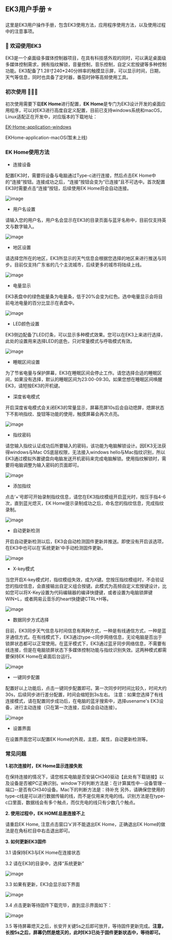 ## EK3用户手册 ⭐
这里是EK3用户操作手册，包含EK3使用方法，应用程序使用方法，以及使用过程中的注意事项。

### 🌈 欢迎使用EK3
EK3是一个桌面级多媒体控制器项目，在具有科技感外观的同时，可以满足桌面级多媒体控制需求，拥有指纹解锁，音量控制，音乐控制，自定义宏按键等多种控制功能。EK3配备了1.28寸240*240分辨率的触摸显示屏，可以显示时间，日期，天气等信息，同时也具备了定时器，番茄时钟等高频使用工具。

### 初次使用 🚀🚀🚀
初次使用需要下载**EK Home**进行配置，**EK Home**是专门为EK3设计开发的桌面应用程序，可以对EK3进行高度自定义配置，目前已支持windows系统和macOS，Linux适配正在开发中，对应版本的下载地址：

[EK-Home-application-windows](https://github.com/Ethan-Pan/EK3-User-manual/releases/tag/EK-Home)

EKHome-application-macOS(暂未上线)

### EK Home使用方法
- 连接设备 
 
配置EK3时，需要将设备与电脑通过Type-c进行连接，然后点击EK Home中的“连接”按钮。连接成功之后，“连接”按钮会变为“已连接”且不可选中。首次配置EK3时需要点击“连接”按钮，后续使用EK Home将会自动连接。

![image](https://github.com/user-attachments/assets/b032ecfa-4905-4ca0-a3b9-ce71804442b3)

- 用户名设置

请输入您的用户名，用户名会显示在EK3的目录页面与蓝牙名称中，目前仅支持英文与数字输入。

![image](https://github.com/user-attachments/assets/30d2a400-8032-45e7-ab2d-d92ce0f146f1)

- 地区设置

请选择您所在的地区，EK3所显示的天气信息会根据您选择的地区来进行推送与同步。目前仅支持广东省的几个主流城市，后续更多的城市将陆续上线。

![image](https://github.com/user-attachments/assets/529168a4-f50c-401b-8e6f-2c11c05875c0)

- 电量显示
  
EK3表盘中的绿色能量条为电量条，低于20%会变为红色。选中电量显示会将目前电池电量的百分比显示在表盘中。

![image](https://github.com/user-attachments/assets/326a49b7-cc4d-4c3d-bc98-ab31e29550a5)

- LED颜色设置
  
EK3侧边配备了LED灯条，可以显示多种模式效果。您可以在EK3上来进行选择，此处的设置用来选择LED的底色，只对常量模式与呼吸模式有效。

![image](https://github.com/user-attachments/assets/27160844-80c9-4dd4-9ac2-4836eaed9608)

- 睡眠区间设置
  
为了节省电量与保护屏幕，EK3在睡眠区间会停止工作。请您选择合适的睡眠区间，如果没有选择，默认的睡眠区间为23:00-09:30。如果您想在睡眠区间唤醒EK3，请短按EK3的开机键。

- 深度省电模式
  
开启深度省电模式会关闭EK3的常量显示，屏幕亮屏10s后会自动熄屏，熄屏状态下不影响指纹、旋钮等功能的使用，触摸屏幕会再次点亮。

![image](https://github.com/user-attachments/assets/4e553d70-8583-4a05-8943-8ba24193a699)

- 指纹密码
  
请您输入指纹认证成功后所要输入的密码，该功能为电脑解锁设计。因EK3无法获得windows与Mac OS底层权限，无法接入windows hello与Mac指纹识别，所以EK3通过模拟外置键盘向电脑发送开机密码来完成电脑解锁。使用指纹解锁时，需要将电脑调整为输入密码的页面即可。

![image](https://github.com/user-attachments/assets/353aedb8-976f-405d-8c95-f2b59b6a2b92)

- 添加指纹
  
点击‘+’号即可开始录制指纹信息，请您在EK3指纹模组开启蓝光时，按压手指4-6次，直到蓝光熄灭，EK Home提示录制成功之后，命名您的指纹信息，完成指纹录制。

![image](https://github.com/user-attachments/assets/2f83b112-23d0-4296-9086-f834a962c97d)

- 自动更新检测
  
开启自动更新检测以后，EK3会自动检测固件更新并推送。即使没有开启该选项，在EK3中也可以在‘系统更新’中手动检测固件更新。

![image](https://github.com/user-attachments/assets/c2565d5f-b555-4c48-91e9-51dcff08d471)

- X-key模式
  
当您开启X-key模式时，指纹模组失效，成为X键。您按压指纹模组时，不会验证您的指纹信息，会直接输出自定义组合按键。此模式为高频自定义宏按键设计，比如您可以将X-Key设置为代码编辑器的编译快捷键，或者设置为电脑锁屏键WIN+L，或者网易云音乐的heart快捷键CTRL+H等。

![image](https://github.com/user-attachments/assets/5dc260ab-b767-4862-aa69-1502b46c8ef7)

- 数据同步方式选择
  
目前，EK3同步天气信息与时间信息有两种方式，一种是有线通信方式，一种是蓝牙通信方式。在有线模式下，EK3通过type-c同步网络信息，无论电脑是否出于锁屏状态都可以正常使用。在蓝牙模式下，EK3通过蓝牙同步网络信息，不需要有线连接，但是在电脑锁屏状态下多媒体控制功能与指纹识别失效。这两种模式都需要保持EK Home在桌面后台运行。

![image](https://github.com/user-attachments/assets/7a64f069-958f-4345-88d0-a930080f264b)

- 一键同步配置
  
配置好以上功能后，点击一键同步配置即可。第一次同步时时间比较久，时间大约30s，后续同步进行差分配置，时间会缩短到3s左右。
注意：如果您选择了有线连接模式，请在配置同步成功后，在电脑的蓝牙搜索中，选择usename's EK3设备，进行主动连接（只在第一次连接，后续会自动连接）。

![image](https://github.com/user-attachments/assets/95c6082b-11f4-406b-8143-1fa532350f97)

- 设置界面
  
在设置界面您可以配置EK Home的外观，主题，属性，自动更新检测等。


### 常见问题
**1.初次连接时，EK Home显示连接失败**

   在保持连接的情况下，请您核实电脑是否安装CH340驱动【此处有下载链接】以及设备是否被PC正确识别。window下的判断方法是：在计算属性中--设备管理--端口--是否有CH340设备。Mac下的判断方法是：待补充
   另外，请确保您使用的type-c线是可以进行数据传输的线，而不是仅用来充电的线。识别方法是在type-c口里面，数据线会有多个触点，而仅充电的线只有少数几个触点。

**2. 使用过程中，EK HOME总是连接不上**

   请重启EK Home, 注意点击窗口‘x’并不能退出EK Home，正确退出EK Home的做法是在角标栏目中右击退出即可。

**3. 如何更新EK3固件**

   3.1 请保持EK3与EK Home在连接状态
   
   3.2 请在EK3的目录中，选择“系统更新”

   ![image](https://github.com/user-attachments/assets/be5d337b-a151-4849-92af-d2787d7eb95f)

   3.3 如果有更新，EK3会显示如下界面

   ![image](https://github.com/user-attachments/assets/98fd7f33-d722-4ea6-9071-5421c18bcfd1)


   3.4 点击更新等待固件下载完毕，直到显示界面如下：

   ![image](https://github.com/user-attachments/assets/2f4a2e76-370c-46f3-a9c5-4a99422a4546)


   3.5  等待屏幕熄灭之后，长安开关键5s之后即可放开，等待固件更新完成。**注意，长按5s之后，屏幕仍然是熄灭的，此时EK3已处于固件更新状态中，等待即可。**

